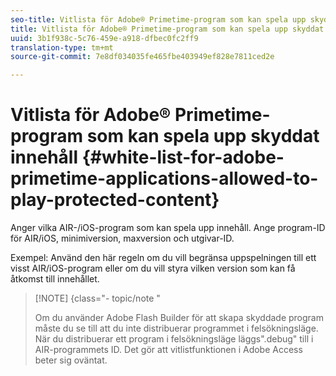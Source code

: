 ```yaml
---
seo-title: Vitlista för Adobe® Primetime-program som kan spela upp skyddat innehåll
title: Vitlista för Adobe® Primetime-program som kan spela upp skyddat innehåll
uuid: 3b1f938c-5c76-459e-a918-dfbec0fc2ff9
translation-type: tm+mt
source-git-commit: 7e8df034035fe465fbe403949ef828e7811ced2e

---
```



# Vitlista för Adobe® Primetime-program som kan spela upp skyddat innehåll {#white-list-for-adobe-primetime-applications-allowed-to-play-protected-content}

Anger vilka AIR-/iOS-program som kan spela upp innehåll. Ange program-ID för AIR/iOS, minimiversion, maxversion och utgivar-ID.

Exempel: Använd den här regeln om du vill begränsa uppspelningen till ett visst AIR/iOS-program eller om du vill styra vilken version som kan få åtkomst till innehållet.

>[!NOTE] {class=&quot;- topic/note &quot;
>
>Om du använder Adobe Flash Builder för att skapa skyddade program måste du se till att du inte distribuerar programmet i felsökningsläge. När du distribuerar ett program i felsökningsläge läggs&quot;.debug&quot; till i AIR-programmets ID. Det gör att vitlistfunktionen i Adobe Access beter sig oväntat.

